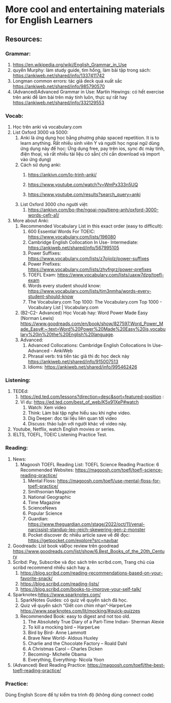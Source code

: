 # More cool and entertaining materials for English Learners

## Resources:  


### Grammar:  


1. https://en.wikipedia.org/wiki/English_Grammar_in_Use 
2. quyển Murphy: làm study guide, tìm hổng, làm bài tập trong sách: https://ankiweb.net/shared/info/1337411742 
3. Longman common errors: tác giả deck quá xuất sắc https://ankiweb.net/shared/info/985790570 
4. (Advanced)Advanced Grammar in Use: Martin Hewings: có hết exercise trên anki để làm bài trên máy tính luôn, thực sự rất hay https://ankiweb.net/shared/info/332129553 

### Vocab:  
1. Học trên anki và vocabulary.com  
2. List Oxford 3000 và 5000:  
	1. Anki là ứng dụng học bằng phương pháp spaced repetition. It is to learn anything. Rất nhiều sinh viên Y và người học ngoại ngữ dùng ứng dụng này để học: Ứng dụng free, pay trên ios,  sync đc máy tính, điện thoại, và rất nhiều tài liệu có sẵn( chỉ cần download và import vào ứng dụng)  
	2. Cách sử dụng anki: 
		1. https://ankivn.com/lo-trinh-anki/ 
		2. https://www.youtube.com/watch?v=WmPx333n5UQ
		    
		3. https://www.youtube.com/results?search_query=anki 
	3. List Oxford 3000 cho người việt:   
		1. https://ankivn.com/bo-the/ngoai-ngu/tieng-anh/oxford-3000-words-cefr-a1/ 
3. More about Anki: 
	1. Recommended Vocabulary List in this exact order (easy to difficult): 
		1. 600 Essential Words For TOEIC: https://www.vocabulary.com/lists/196080 
		2. Cambridge English Collocation In Use- Intermediate:  https://ankiweb.net/shared/info/567995105 
		3. Power Suffixes: https://www.vocabulary.com/lists/z7oijolz/power-suffixes 
		4. Power Prefixes: https://www.vocabulary.com/lists/zhvfrgrz/power-prefixes   
		5. TOEFL Exam: https://www.vocabulary.com/lists/uaxw7dzg/toefl-exam 
		6. Words every student should know: https://www.vocabulary.com/lists/tjm3nmha/words-every-student-should-know 
		7. The Vocabulary.com Top 1000: The Vocabulary.com Top 1000 - Vocabulary List | Vocabulary.com  
	2.  (B2-C2- Advanced) Học Vocab hay:  Word Power Made Easy (Norman Lewis)  https://www.goodreads.com/en/book/show/827597.Word_Power_Made_Easy#:~:text=Word%20Power%20Made%20Easy%20is,vocabulary%20in%20the%20English%20language.   
	3. Advanced: 
		1. Advanced Collocations: Cambridge English Collocations In Use- Advanced - AnkiWeb 
		2. Phrasal verb: trả tiền tác giả thì đc học deck này https://ankiweb.net/shared/info/915007513 
		3. Idioms: https://ankiweb.net/shared/info/995462426 

### Listening:  

1. TEDEd:  
	1. https://ed.ted.com/lessons?direction=desc&sort=featured-position :  
	2. Ví dụ: https://ed.ted.com/best_of_web/K5x91XeP#watch 
		1. Watch: Xem video 
		2. Think: Làm bài tập nghe hiểu sau khi nghe video.  
		3. Dig Deeper: đọc tài liệu liên quan tới video 
		4. Discuss: thảo luận với người khác về video này.  
2. Youtube, Netflix, watch English movies or series.  
3. IELTS, TOEFL, TOEIC Listening Practice Test.  

### Reading: 

1. News: 
	1. Magoosh TOEFL Reading List: TOEFL Science Reading Practice: 6 Recommended Websites: https://magoosh.com/toefl/toefl-science-reading-practice/  
		1. Mental Floss: https://magoosh.com/toefl/use-mental-floss-for-toefl-practice/ 
		2. Smithsonian Magazine 
		3. National Geographic 
		4. Time Magazine 
		5. ScienceNews 
		6. Popular Science  
		7. Guardian: https://www.theguardian.com/stage/2022/oct/11/venal-narcissist-standup-leo-reich-skewering-gen-z-monster 
		8. Pocket discover đc nhiều article save về để đọc: https://getpocket.com/explore?src=navbar 
2. Goodreads: List book vàĐọc review trên goodread https://www.goodreads.com/list/show/6.Best_Books_of_the_20th_Century   
3. Scribd: Pay, Subscribe và đọc sách trên scribd.com, Trang chủ của scribd recommend nhiều sách hay ạ.  
	1. https://blog.scribd.com/reading-recommendations-based-on-your-favorite-snack/ 
	2. https://blog.scribd.com/reading-lists/ 
	3. https://blog.scribd.com/books-to-improve-your-self-talk/ 
4. Sparknotes:https://www.sparknotes.com/  
	1. SparkNotes Guides: có quiz về quyển sách đã học.   
	2. Quiz về quyển sách “Giết con chim nhạn”-HarperLee  https://www.sparknotes.com/lit/mocking/#quick-quizzes 
	3. Recommended Book: easy to digest and not too old.  
		1. The Absolutely True Diary of a Part-Time Indian- Sherman Alexie 
		2. To kill a mocking bird – HarperLee  
		3. Bird by Bird- Anne Lammott 
		4. Brave New World- Aldous Huxley 
		5. Charlie and the Chocolate Factory – Roald Dahl 
		6. A Christmas Carol – Charles Dicken 
		7. Becoming- Michelle Obama 
		8. Everything, Everything- Nicola Yoon 
5. (Advanced) Best Reading Practice: https://magoosh.com/toefl/the-best-toefl-reading-practice/ 

### Practice:  

Dùng English Score để tự kiểm tra trình độ (không dùng connect code) 
